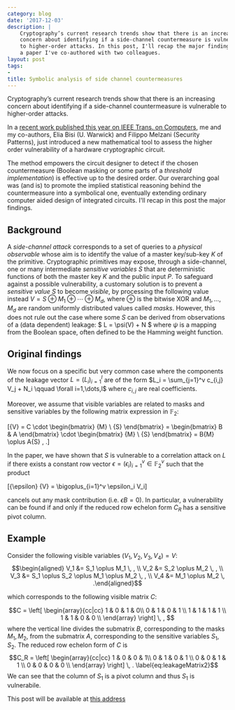 ```yaml
---
category: blog
date: '2017-12-03'
description: |
    Cryptography’s current research trends show that there is an increasing
    concern about identifying if a side-channel countermeasure is vulnerable
    to higher-order attacks. In this post, I'll recap the major findings of
    a paper I've co-authored with two colleagues.
layout: post
tags:
-
title: Symbolic analysis of side channel countermeasures
---
```


Cryptography’s current research trends show that there is an increasing
concern about identifying if a side-channel countermeasure is vulnerable
to higher-order attacks.

In a [recent work published this year on IEEE Trans. on
Computers](http://dx.doi.org/10.1109/TC.2016.2635650), me and my
co-authors, Elia Bisi (U. Warwick) and Filippo Melzani (Security
Patterns), just introduced a new mathematical tool to assess the higher
order vulnerability of a hardware cryptographic circuit.

The method empowers the circuit designer to detect if the chosen
countermeasure (Boolean masking or some parts of a *threshold
implementation*) is effective up to the desired order. Our overarching
goal was (and is) to promote the implied statistical reasoning behind
the countermeasure into a symbolical one, eventually extending ordinary
computer aided design of integrated circuits. I'll recap in this post
the major findings.

## Background

A *side-channel attack* corresponds to a set of queries to a *physical
observable* whose aim is to identify the value of a master key/sub-key
$K$ of the primitive. Cryptographic primitives may expose, through a
side-channel, one or many intermediate *sensitive variables* $S$ that
are deterministic functions of both the master key $K$ and the public
input $P$. To safeguard against a possible vulnerability, a customary
solution is to prevent a *sensitive value* $S$ to become *visible*, by
processing the following value instead $V = S \oplus M_1 \oplus \cdots \oplus M_d$,
where $\oplus$ is the bitwise XOR and $M_1, \ldots, M_d$ are random
uniformly distributed values called *masks*. However, this does not rule
out the case where some $S$ can be derived from observations of a (data
dependent) leakage: $ L = \psi(V) + N $
where $\psi$ is a mapping from the Boolean space, often defined to be
the Hamming weight function.

## Original findings

We now focus on a specific but very common case where the components of
the leakage vector $L = (L_i)_{i=1}^l$ are of the form $L_i = \sum_{j=1}^v c_{i,j} V_j + N_i \qquad \forall i=1,\dots,l$ where $c_{i,j}$ are real coefficients.

Moreover, we assume that visible variables are related to masks and
sensitive variables by the following matrix expression in
$\mathbb{F}_2$:

\[{V} = C \cdot \begin{bmatrix} {M} \\ {S} \end{bmatrix} = \begin{bmatrix} B & A \end{bmatrix} \cdot \begin{bmatrix} {M} \\ {S} \end{bmatrix} = B{M} \oplus A{S} \, .\]

In the paper, we have shown that $S$ is vulnerable to a correlation
attack on $L$ if there exists a constant row vector
${\epsilon}=(\epsilon_i)_{i=1}^v\in\mathbb{F}_2^v$ such that the product

\[{\epsilon} {V} = \bigoplus_{i=1}^v \epsilon_i V_i\]

cancels out any
mask contribution (i.e. ${\epsilon} B={0}$). In particular, a
vulnerability can be found if and only if the reduced row echelon form
$C_R$ has a sensitive pivot column.

## Example

Consider the following visible variables $(V_1,V_2,V_3,V_4) = {V}$:
$$\begin{aligned}
V_1 &= S_1 \oplus M_1 \, , \\
V_2 &= S_2 \oplus M_2 \, , \\
V_3 &= S_1 \oplus S_2 \oplus M_1 \oplus M_2 \, , \\
V_4 &= M_1 \oplus M_2 \, .\end{aligned}$$

which corresponds to the following visible matrix $C$:

$$C =
\left[ \begin{array}{cc|cc}
1 & 0 & 1 & 0\\
0 & 1 & 0 & 1 \\
1 & 1 & 1 & 1 \\
1 & 1 & 0 & 0 \\
\end{array} \right] \, ,
$$ where the vertical line divides the
submatrix $B$, corresponding to the masks $M_1,M_2$, from the submatrix
$A$, corresponding to the sensitive variables $S_1,S_2$. The reduced row
echelon form of $C$ is $$C_R =
\left[ \begin{array}{cc|cc}
1 & 0 & 0 & 1\\
0 & 1 & 0 & 1 \\
0 & 0 & 1 & 1 \\
0 & 0 & 0 & 0 \\
\end{array} \right] \, .
\label{eq:leakageMatrix2}$$ We can see that the column of $S_1$ is a
pivot column and thus $S_1$ is vulnerabile.

This post will be available at [this
address](http://www.vittoriozaccaria.net/#/blog/2017/12/03/symbolic-analysis-of-side-channel-countermeasures.html)
